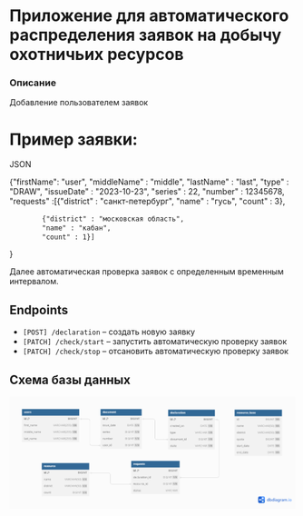 Приложение для автоматического распределения заявок на добычу охотничьих ресурсов 
============
### Описание

Добавление пользователем заявок 
# Пример заявки:
JSON

{"firstName": "user",
"middleName" : "middle",
"lastName" : "last",
"type" : "DRAW",
"issueDate" : "2023-10-23",
"series" : 22,
"number" : 12345678,
"requests" :[{"district" : "санкт-петербург",
            "name" : "гусь",
            "count" : 3},

            {"district" : "московская область",
            "name" : "кабан",
            "count" : 1}]
}

Далее автоматическая проверка заявок с определенным временным интервалом.

## Endpoints

- `[POST] /declaration` – создать новую заявку
- `[PATCH] /check/start` – запустить автоматическую проверку заявок
- `[PATCH] /check/stop` – отсановить автоматическую проверку заявок

## Схема базы данных
![](Untitled.png)
